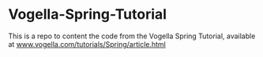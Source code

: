 # Vogella-Spring-Tutorial
This is a repo to content the code from the Vogella Spring Tutorial, available at www.vogella.com/tutorials/Spring/article.html
